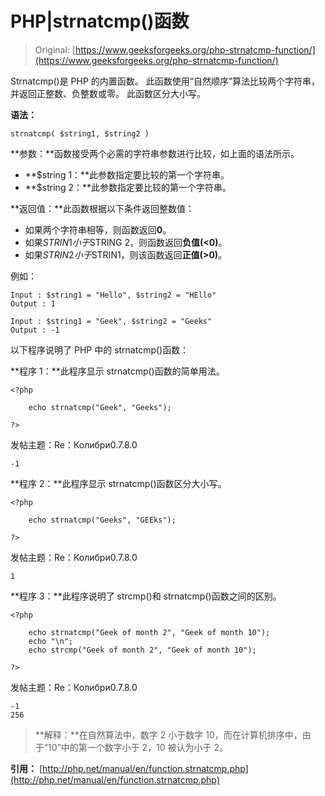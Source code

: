 # PHP|strnatcmp()函数

> Original: [https://www.geeksforgeeks.org/php-strnatcmp-function/](https://www.geeksforgeeks.org/php-strnatcmp-function/)

Strnatcmp()是 PHP 的内置函数。 此函数使用“自然顺序”算法比较两个字符串，并返回正整数、负整数或零。 此函数区分大小写。

**语法：**

```
strnatcmp( $string1, $string2 )
```

**参数：**函数接受两个必需的字符串参数进行比较，如上面的语法所示。

*   **$string 1：**此参数指定要比较的第一个字符串。
*   **$string 2：**此参数指定要比较的第一个字符串。

**返回值：**此函数根据以下条件返回整数值：

*   如果两个字符串相等，则函数返回**0**。
*   如果$STRIN1 小于$STRING 2，则函数返回**负值(<0)**。
*   如果$STRIN2 小于$STRIN1，则该函数返回**正值(>0)**。

例如：

```
Input : $string1 = "Hello", $string2 = "HEllo"
Output : 1

Input : $string1 = "Geek", $string2 = "Geeks"
Output : -1

```

以下程序说明了 PHP 中的 strnatcmp()函数：

**程序 1：**此程序显示 strnatcmp()函数的简单用法。

```
<?php

    echo strnatcmp("Geek", "Geeks");

?>
```

发帖主题：Re：Колибри0.7.8.0

```
-1
```

**程序 2：**此程序显示 strnatcmp()函数区分大小写。

```
<?php

    echo strnatcmp("Geeks", "GEEks");

?>
```

发帖主题：Re：Колибри0.7.8.0

```
1
```

**程序 3：**此程序说明了 strcmp()和 strnatcmp()函数之间的区别。

```
<?php

    echo strnatcmp("Geek of month 2", "Geek of month 10");
    echo "\n";
    echo strcmp("Geek of month 2", "Geek of month 10");

?>
```

发帖主题：Re：Колибри0.7.8.0

```
-1
256
```

> **解释：**在自然算法中，数字 2 小于数字 10，而在计算机排序中，由于“10”中的第一个数字小于 2，10 被认为小于 2。

**引用：**
[http://php.net/manual/en/function.strnatcmp.php](http://php.net/manual/en/function.strnatcmp.php)
